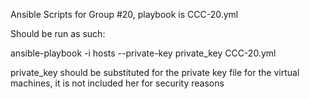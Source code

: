 Ansible Scripts for Group #20, playbook is CCC-20.yml

Should be run as such: 

ansible-playbook -i hosts --private-key private_key CCC-20.yml

private_key should be substituted for the private key file for the virtual machines, it is not included her for security reasons
